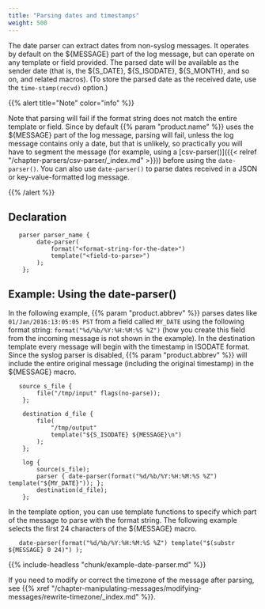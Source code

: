 ```yaml
---
title: "Parsing dates and timestamps"
weight: 500
---
```

<!-- DISCLAIMER: This file is based on the syslog-ng Open Source Edition documentation https://github.com/balabit/syslog-ng-ose-guides/commit/2f4a52ee61d1ea9ad27cb4f3168b95408fddfdf2 and is used under the terms of The syslog-ng Open Source Edition Documentation License. The file has been modified by Axoflow. -->

The date parser can extract dates from non-syslog messages. It operates by default on the ${MESSAGE} part of the log message, but can operate on any template or field provided. The parsed date will be available as the sender date (that is, the ${S_DATE}, ${S_ISODATE}, ${S_MONTH}, and so on, and related macros). (To store the parsed date as the received date, use the `time-stamp(recvd)` option.)

{{% alert title="Note" color="info" %}}

Note that parsing will fail if the format string does not match the entire template or field. Since by default {{% param "product.name" %}} uses the ${MESSAGE} part of the log message, parsing will fail, unless the log message contains only a date, but that is unlikely, so practically you will have to segment the message (for example, using a [csv-parser()]({{< relref "/chapter-parsers/csv-parser/_index.md" >}})) before using the `date-parser()`. You can also use `date-parser()` to parse dates received in a JSON or key-value-formatted log message.

{{% /alert %}}


## Declaration

```shell
   parser parser_name {
        date-parser(
            format("<format-string-for-the-date>")
            template("<field-to-parse>")
        );
    };
```



## Example: Using the date-parser()

In the following example, {{% param "product.abbrev" %}} parses dates like `01/Jan/2016:13:05:05 PST` from a field called `MY_DATE` using the following format string: `format("%d/%b/%Y:%H:%M:%S %Z")` (how you create this field from the incoming message is not shown in the example). In the destination template every message will begin with the timestamp in ISODATE format. Since the syslog parser is disabled, {{% param "product.abbrev" %}} will include the entire original message (including the original timestamp) in the ${MESSAGE} macro.

```shell
   source s_file {
        file("/tmp/input" flags(no-parse));
    };
    
    destination d_file {
        file(
            "/tmp/output"
            template("${S_ISODATE} ${MESSAGE}\n")
        );
    };
    
    log {
        source(s_file);
        parser { date-parser(format("%d/%b/%Y:%H:%M:%S %Z") template("${MY_DATE}")); };
        destination(d_file);
    };
```

In the template option, you can use template functions to specify which part of the message to parse with the format string. The following example selects the first 24 characters of the ${MESSAGE} macro.

```shell
   date-parser(format("%d/%b/%Y:%H:%M:%S %Z") template("$(substr ${MESSAGE} 0 24)") );
```

{{% include-headless "chunk/example-date-parser.md" %}}

If you need to modify or correct the timezone of the message after parsing, see {{% xref "/chapter-manipulating-messages/modifying-messages/rewrite-timezone/_index.md" %}}.


